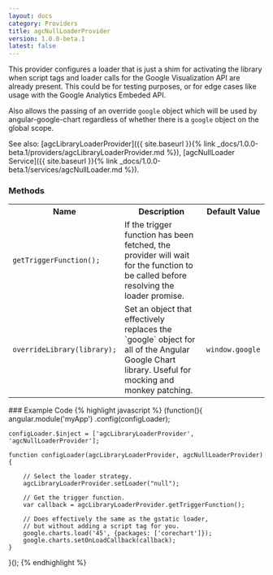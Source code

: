```yaml
---
layout: docs
category: Providers
title: agcNullLoaderProvider
version: 1.0.0-beta.1
latest: false
---
```


This provider configures a loader that is just a shim for activating the
library when script tags and loader calls for the Google Visualization API
are already present. This could be for testing purposes, or for edge cases
like usage with the Google Analytics Embeded API.

Also allows the passing of an override `google` object which will be used
by angular-google-chart regardless of whether there is a `google` object
on the global scope.

See also: [agcLibraryLoaderProvider]({{ site.baseurl }}{% link _docs/1.0.0-beta.1/providers/agcLibraryLoaderProvider.md %}),
[agcNullLoader Service]({{ site.baseurl }}{% link _docs/1.0.0-beta.1/services/agcNullLoader.md %}).

### Methods
<table class="table">
    <tr>
        <th>Name</th>
        <th>Description</th>
        <th>Default Value</th>
    </tr>
    <tr>
        <td><p><code>getTriggerFunction();</code></p></td>
        <td>If the trigger function has been fetched, the provider will wait for the function to be called before resolving the loader promise.</td>
        <td></td>
    </tr>
    <tr>
        <td><p><code>overrideLibrary(library);</code></p></td>
        <td>Set an object that effectively replaces the `google` object for all of the Angular Google Chart library. Useful for mocking and monkey patching.</td>
        <td><p><code>window.google</code></p></td>
    </tr>
</table>
### Example Code
{% highlight javascript %}
(function(){
    angular.module('myApp')
        .config(configLoader);
    
    configLoader.$inject = ['agcLibraryLoaderProvider', 'agcNullLoaderProvider'];
    
    function configLoader(agcLibraryLoaderProvider, agcNullLoaderProvider){

        // Select the loader strategy.
        agcLibraryLoaderProvider.setLoader("null");

        // Get the trigger function.
        var callback = agcLibraryLoaderProvider.getTriggerFunction();

        // Does effectively the same as the gstatic loader,
        // but without adding a script tag for you.
        google.charts.load('45', {packages: ['corechart']});
        google.charts.setOnLoadCallback(callback);
    }
}();
{% endhighlight %}
